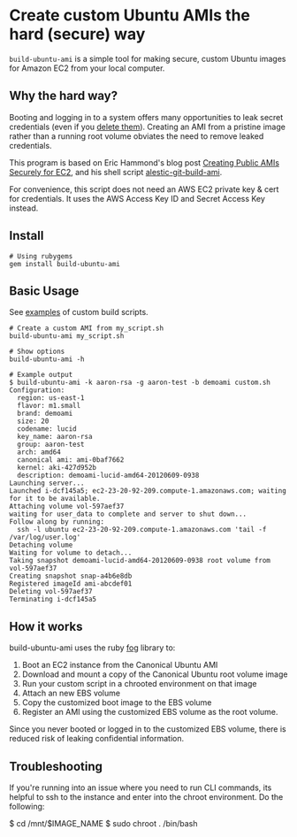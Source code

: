 # Create custom Ubuntu AMIs the hard (secure) way

`build-ubuntu-ami` is a simple tool for making secure, custom Ubuntu images for Amazon EC2 from your local computer.

## Why the hard way?

Booting and logging in to a system offers many opportunities to leak secret credentials (even if you [delete them](http://alestic.com/2009/09/ec2-public-ebs-danger)). Creating an AMI from a pristine image rather than a running root volume obviates the need to remove leaked credentials.

This program is based on Eric Hammond's blog post [Creating Public AMIs Securely for EC2](http://alestic.com/2011/06/ec2-ami-security), and his shell script [alestic-git-build-ami](https://github.com/alestic/alestic-git/blob/master/bin/alestic-git-build-ami).

For convenience, this script does not need an AWS EC2 private key & cert for credentials. It uses the AWS Access Key ID and Secret Access Key instead.

## Install

    # Using rubygems
    gem install build-ubuntu-ami

## Basic Usage

See [examples](https://github.com/kickstarter/build-ubuntu-ami/tree/master/examples) of custom build scripts.

    # Create a custom AMI from my_script.sh
    build-ubuntu-ami my_script.sh

    # Show options
    build-ubuntu-ami -h

    # Example output
    $ build-ubuntu-ami -k aaron-rsa -g aaron-test -b demoami custom.sh
    Configuration:
      region: us-east-1
      flavor: m1.small
      brand: demoami
      size: 20
      codename: lucid
      key_name: aaron-rsa
      group: aaron-test
      arch: amd64
      canonical ami: ami-0baf7662
      kernel: aki-427d952b
      description: demoami-lucid-amd64-20120609-0938
    Launching server...
    Launched i-dcf145a5; ec2-23-20-92-209.compute-1.amazonaws.com; waiting for it to be available.
    Attaching volume vol-597aef37
    waiting for user_data to complete and server to shut down...
    Follow along by running:
      ssh -l ubuntu ec2-23-20-92-209.compute-1.amazonaws.com 'tail -f /var/log/user.log'
    Detaching volume
    Waiting for volume to detach...
    Taking snapshot demoami-lucid-amd64-20120609-0938 root volume from vol-597aef37
    Creating snapshot snap-a4b6e8db
    Registered imageId ami-abcdef01
    Deleting vol-597aef37
    Terminating i-dcf145a5

## How it works

build-ubuntu-ami uses the ruby [fog](http://fog.io) library to:

1. Boot an EC2 instance from the Canonical Ubuntu AMI
2. Download and mount a copy of the Canonical Ubuntu root volume image
3. Run your custom script in a chrooted environment on that image
4. Attach an new EBS volume
5. Copy the customized boot image to the EBS volume
6. Register an AMI using the customized EBS volume as the root volume.

Since you never booted or logged in to the customized EBS volume, there is reduced risk of leaking confidential information.

## Troubleshooting

If you're running into an issue where you need to run CLI commands, its helpful
to ssh to the instance and enter into the chroot environment. Do the following:

   $ cd /mnt/$IMAGE_NAME
   $ sudo chroot . /bin/bash

